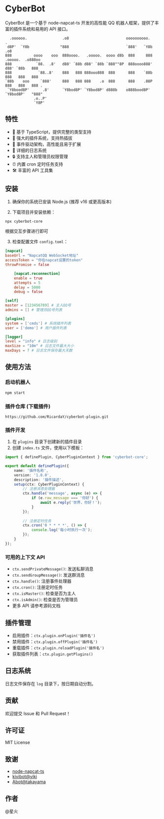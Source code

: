 # CyberBot

CyberBot 是一个基于 node-napcat-ts 开发的高性能 QQ 机器人框架，提供了丰富的插件系统和易用的 API 接口。

```
  .oooooo.                .o8                          oooooooooo.                .   
 d8P'  `Y8b              "888                          `888'   `Y8b             .o8   
888          oooo    ooo  888oooo.   .ooooo.  oooo d8b  888     888  .ooooo.  .o888oo 
888           `88.  .8'   d88' `88b d88' `88b `888""8P  888oooo888' d88' `88b   888   
888            `88..8'    888   888 888ooo888  888      888    `88b 888   888   888   
`88b    ooo     `888'     888   888 888    .o  888      888    .88P 888   888   888 . 
 `Y8bood8P'      .8'      `Y8bod8P' `Y8bod8P' d888b    o888bood8P'  `Y8bod8P'   "888" 
             .o..P'                                                                   
             `Y8P'                                                                    
```

## 特性

- 🚀 基于 TypeScript，提供完整的类型支持
- 🔌 强大的插件系统，支持热插拔
- 🎯 事件驱动架构，高性能且易于扩展
- 📝 详细的日志系统
- 🔒 支持主人和管理员权限管理
- ⏰ 内置 cron 定时任务支持
- 🛠 丰富的 API 工具集

## 安装

1. 确保你的系统已安装 Node.js (推荐 v16 或更高版本)

2. 下载项目并安装依赖：

```bash
npx cyberbot-core
```

根据交互步骤进行即可

3. 检查配置文件 `config.toml`：

```toml
[napcat]
baseUrl = "NapcatQQ WebSocket地址"
accessToken = "你在napcat设置的token"
throwPromise = false

    [napcat.reconnection]
    enable = true
    attempts = 5
    delay = 5000
    debug = false

[self]
master = [123456789] # 主人QQ号
admins = [] # 管理员QQ号列表

[plugins]
system = ['cmds'] # 系统插件列表
user = ['demo'] # 用户插件列表

[logger]
level = "info" # 日志级别
maxSize = "10m" # 日志文件最大大小
maxDays = 7 # 日志文件保存最大天数
```

## 使用方法

### 启动机器人

```bash
npm start
```

### 插件仓库 (下载插件)

`https://github.com/RicardaY/cyberbot-plugin.git`

### 插件开发

1. 在 `plugins` 目录下创建新的插件目录
2. 创建 `index.ts` 文件，使用以下模板：

```typescript
import { definePlugin, CyberPluginContext } from 'cyberbot-core';

export default definePlugin({
    name: '插件名称',
    version: '1.0.0',
    description: '插件描述',
    setup(ctx: CyberPluginContext) {
        // 注册消息处理器
        ctx.handle('message', async (e) => {
            if (e.raw_message === '你好') {
                await e.reply('世界，你好！');
            }
        });
        
        // 注册定时任务
        ctx.cron('0 * * * *', () => {
            console.log('每小时执行一次');
        });
    }
});
```

### 可用的上下文 API

- `ctx.sendPrivateMessage()`: 发送私聊消息
- `ctx.sendGroupMessage()`: 发送群消息
- `ctx.handle()`: 注册事件处理器
- `ctx.cron()`: 注册定时任务
- `ctx.isMaster()`: 检查是否为主人
- `ctx.isAdmin()`: 检查是否为管理员
- 更多 API 请参考源码文档

## 插件管理

- 启用插件：`ctx.plugin.onPlugin('插件名')`
- 禁用插件：`ctx.plugin.offPlugin('插件名')`
- 重载插件：`ctx.plugin.reloadPlugin('插件名')`
- 获取插件列表：`ctx.plugin.getPlugins()`

## 日志系统

日志文件保存在 `log` 目录下，按日期自动分割。

## 贡献

欢迎提交 Issue 和 Pull Request！

## 许可证

MIT License

## 致谢

- [node-napcat-ts](https://github.com/napcat-js/node-napcat-ts)
- [kivibot@viki](https://github.com/vikiboss/kivibot)
- [Abot@takayama](https://github.com/takayama-lily/abot)

## 作者

@星火 
